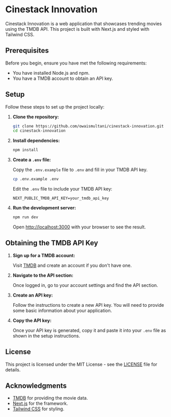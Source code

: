 # Cinestack Innovation

Cinestack Innovation is a web application that showcases trending movies using the TMDB API. This project is built with Next.js and styled with Tailwind CSS.

## Prerequisites

Before you begin, ensure you have met the following requirements:

- You have installed Node.js and npm.
- You have a TMDB account to obtain an API key.

## Setup

Follow these steps to set up the project locally:

1. **Clone the repository:**

   ```bash
   git clone https://github.com/owaismultani/cinestack-innovation.git
   cd cinestack-innovation
   ```

2. **Install dependencies:**

   ```bash
   npm install
   ```

3. **Create a `.env` file:**

   Copy the `.env.example` file to `.env` and fill in your TMDB API key.

   ```bash
   cp .env.example .env
   ```

   Edit the `.env` file to include your TMDB API key:

   ```
   NEXT_PUBLIC_TMDB_API_KEY=your_tmdb_api_key
   ```

4. **Run the development server:**

   ```bash
   npm run dev
   ```

   Open [http://localhost:3000](http://localhost:3000) with your browser to see the result.

## Obtaining the TMDB API Key

1. **Sign up for a TMDB account:**

   Visit [TMDB](https://www.themoviedb.org/) and create an account if you don't have one.

2. **Navigate to the API section:**

   Once logged in, go to your account settings and find the API section.

3. **Create an API key:**

   Follow the instructions to create a new API key. You will need to provide some basic information about your application.

4. **Copy the API key:**

   Once your API key is generated, copy it and paste it into your `.env` file as shown in the setup instructions.

## License

This project is licensed under the MIT License - see the [LICENSE](LICENSE) file for details.

## Acknowledgments

- [TMDB](https://www.themoviedb.org/) for providing the movie data.
- [Next.js](https://nextjs.org/) for the framework.
- [Tailwind CSS](https://tailwindcss.com/) for styling.
